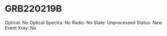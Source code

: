# GRB220219B

Optical: No
Optical Spectra: No
Radio: No
State: Unprocessed
Status: New Event
Xray: No